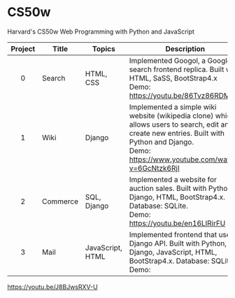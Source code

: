 # CS50w
Harvard's CS50w Web Programming with Python and JavaScript

Project | Title | Topics | Description
:--:|--|--|--
0 | Search | HTML, CSS | Implemented Googol, a Google search frontend replica. Built with HTML, SaSS, BootStrap4.x <br> Demo: https://youtu.be/86Tvz86RDMg
1 | Wiki | Django | Implemented a simple wiki website (wikipedia clone) which allows users to search, edit and create new entries. Built with Python and Django. <br> Demo: https://www.youtube.com/watch?v=6GcNtzk6RjI
2 | Commerce | SQL, Django | Implemented a website for auction sales. Built with Python, Django, HTML, BootStrap4.x. Database: SQLite. <br> Demo: https://youtu.be/en16LlRirFU
3 | Mail | JavaScript, HTML | Implemented frontend that uses Django API. Built with Python, Django, JavaScript, HTML, BootStrap4.x. Database: SQLite. <br> Demo: 
https://youtu.be/J8BJwsRXV-U
